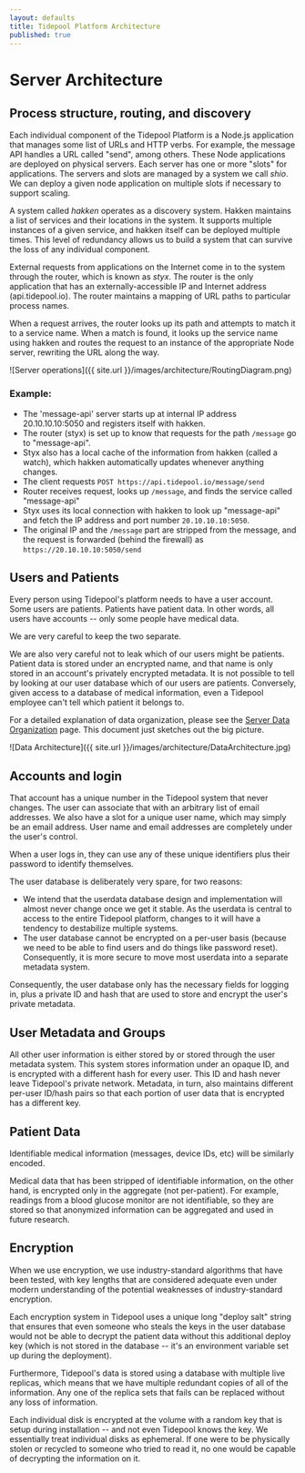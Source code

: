 ```yaml
---
layout: defaults
title: Tidepool Platform Architecture
published: true
---
```

# Server Architecture

## Process structure, routing, and discovery

Each individual component of the Tidepool Platform is a Node.js application that manages some list of URLs and HTTP verbs. For example, the message API handles a URL called "send", among others. These Node applications are deployed on physical servers. Each server has one or more "slots" for applications. The servers and slots are managed by a system we call *shio*. We can deploy a given node application on multiple slots if necessary to support scaling.

A system called *hakken* operates as a discovery system. Hakken maintains a list of services and their locations in the system. It supports multiple instances of a given service, and hakken itself can be deployed multiple times. This level of redundancy allows us to build a system that can survive the loss of any individual component.

External requests from applications on the Internet come in to the system through the router, which is known as *styx*. The router is the only application that has an externally-accessible IP and Internet address (api.tidepool.io). The router maintains a mapping of URL paths to particular process names.

When a request arrives, the router looks up its path and attempts to match it to a service name. When a match is found, it looks up the service name using hakken and routes the request to an instance of the appropriate Node server, rewriting the URL along the way.

![Server operations]({{ site.url }}/images/architecture/RoutingDiagram.png)

### Example:
* The 'message-api' server starts up at internal IP address 20.10.10.10:5050 and registers itself with hakken.
* The router (styx) is set up to know that requests for the path ```/message``` go to "message-api".
* Styx also has a local cache of the information from hakken (called a watch), which hakken automatically updates whenever anything changes.
* The client requests ```POST https://api.tidepool.io/message/send```
* Router receives request, looks up ```/message```, and finds the service called "message-api"
* Styx uses its local connection with hakken to look up "message-api" and fetch the IP address and port number ```20.10.10.10:5050```.
* The original IP and the ```/message``` part are stripped from the message, and the request is forwarded (behind the firewall) as ```https://20.10.10.10:5050/send```


## Users and Patients
Every person using Tidepool's platform needs to have a user account. Some users are patients. Patients have patient data. In other words, all users have accounts -- only some people have medical data.

We are very careful to keep the two separate.

We are also very careful not to leak which of our users might be patients. Patient data is stored under an encrypted name, and that name is only stored in an account's privately encrypted metadata. It is not possible to tell by looking at our user database which of our users are patients. Conversely, given access to a database of medical information, even a Tidepool employee can't tell which patient it belongs to.

For a detailed explanation of data organization, please see the [Server Data Organization](/server-data-organization) page. This document just sketches out the big picture.

![Data Architecture]({{ site.url }}/images/architecture/DataArchitecture.jpg)

## Accounts and login
That account has a unique number in the Tidepool system that never changes. The user can associate that with an arbitrary list of email addresses. We also have a slot for a unique user name, which may simply be an email address. User name and email addresses are completely under the user's control.

When a user logs in, they can use any of these unique identifiers plus their password to identify themselves.

The user database is deliberately very spare, for two reasons:

* We intend that the userdata database design and implementation will almost never change once we get it stable. As the userdata is central to access to the entire Tidepool platform, changes to it will have a tendency to destabilize multiple systems.
* The user database cannot be encrypted on a per-user basis (because we need to be able to find users and do things like password reset). Consequently, it is more secure to move most userdata into a separate metadata system.

Consequently, the user database only has the necessary fields for logging in, plus a private ID and hash that are used to store and encrypt the user's private metadata.

## User Metadata and Groups

All other user information is either stored by or stored through the user metadata system. This system stores information under an opaque ID, and is encrypted with a different hash for every user. This ID and hash never leave Tidepool's private network. Metadata, in turn, also maintains different per-user ID/hash pairs so that each portion of user data that is encrypted has a different key.

## Patient Data
Identifiable medical information (messages, device IDs, etc) will be similarly encoded.

Medical data that has been stripped of identifiable information, on the other hand, is encrypted only in the aggregate (not per-patient). For example, readings from a blood glucose monitor are not identifiable, so they are stored so that anonymized information can be aggregated and used in future research.

## Encryption

When we use encryption, we use industry-standard algorithms that have been tested, with key lengths that are considered adequate even under modern understanding of the potential weaknesses of industry-standard encryption.

Each encryption system in Tidepool uses a unique long "deploy salt" string that ensures that even someone who steals the keys in the user database would not be able to decrypt the patient data without this additional deploy key (which is not stored in the database -- it's an environment variable set up during the deployment).

Furthermore, Tidepool's data is stored using a database with multiple live replicas, which means that we have multiple redundant copies of all of the information. Any one of the replica sets that fails can be replaced without any loss of information.

Each individual disk is encrypted at the volume with a random key that is setup during installation -- and not even Tidepool knows the key. We essentially treat individual disks as ephemeral. If one were to be physically stolen or recycled to someone who tried to read it, no one would be capable of decrypting the information on it.
